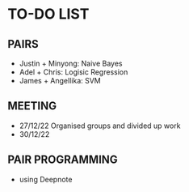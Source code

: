# TO-DO LIST

## PAIRS
- Justin + Minyong: Naive Bayes
- Adel + Chris: Logisic Regression
- James + Angellika: SVM

## MEETING
- 27/12/22 Organised groups and divided up work
- 30/12/22

## PAIR PROGRAMMING
- using Deepnote
